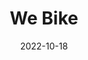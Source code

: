 ---
title: We Bike
date: 2022-10-18
taxonomy: UX.UI DESIGN
slug: we_bike
dividerDate: ....................
dividerTaxonomy: ...............
thumbnail: we_bike/thumbnail_we_bike.png
coverImage: we_bike/thumbnail_detail.svg


problematic: "This project was a refont exercise on the V3 app : the bike share service of Bordeaux. The app is deserted, when the number of bike users is rising... WHY ? Wireframe, high fidelity mockup & prototype"


content:
  titleSection:
  - taxonomy: UX.UI DESIGN
  - people: 5
  - duration: 2
  thinkingSection:
    pains:
      - Very little visibility of the app, very tricky user experience
      - Electrical bikes unusable because never explained
      - Rigid and tedious reservation process
      - A lot of bad experiences with bikes
    solutions:
      - Creation of a new user flow 
      - A 'How to use' page for regular and electrical bike
      - Add a feature to reserve for multiple people and from your phone
      - Add a rating system for the bikes
  processSection:
    - percent:
      - top:
        - icon: icon-20-percent.svg
        - text: "The first step was to benchmark and conduct user needs interviews to define our objectives."
      - img: 
    - percent:
      - top:
        - icon: icon-50-percent.svg
        - text: "We then started wireframing and testing the new user flow, with 2 different scenarios, in order to validate it."
      - img: we_bike/wireframes.png
    - percent:
      - top:
        - icon: icon-80-percent.svg 
        - text: "We defined a design chart and started high-fid designs and encountered some challenges with the pin system that was a bit complex."
      - img: 
    - percent:
      - top:
        - icon: icon-100-percent.svg 
        - text: "Final user tests with a fully prototyped product"
      - img: 
  gallerySection:
    logo:
      - icon-20-percent.svg
      - icon-50-percent.svg
      - icon-100-percent.svg
    screenCenter: 
      - valeriia/percent20.png
      - valeriia/percent20.png
    screenRight:
      -  valeriia/percent20.png
      - valeriia/percent20.png
    assets:
      - icon-80-percent.svg
      - icon-80-percent.svg


nextProject: caravage/
nextProjectName: Caravage
nextProjectthumbnail: caravage/thumbnail_caravage.png

footer_version: sticky
---